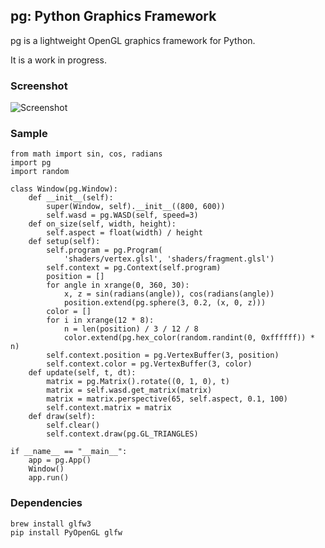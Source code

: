 ## pg: Python Graphics Framework

pg is a lightweight OpenGL graphics framework for Python.

It is a work in progress.

### Screenshot

![Screenshot](http://i.imgur.com/Oks9BHl.png)

### Sample

    from math import sin, cos, radians
    import pg
    import random

    class Window(pg.Window):
        def __init__(self):
            super(Window, self).__init__((800, 600))
            self.wasd = pg.WASD(self, speed=3)
        def on_size(self, width, height):
            self.aspect = float(width) / height
        def setup(self):
            self.program = pg.Program(
                'shaders/vertex.glsl', 'shaders/fragment.glsl')
            self.context = pg.Context(self.program)
            position = []
            for angle in xrange(0, 360, 30):
                x, z = sin(radians(angle)), cos(radians(angle))
                position.extend(pg.sphere(3, 0.2, (x, 0, z)))
            color = []
            for i in xrange(12 * 8):
                n = len(position) / 3 / 12 / 8
                color.extend(pg.hex_color(random.randint(0, 0xffffff)) * n)
            self.context.position = pg.VertexBuffer(3, position)
            self.context.color = pg.VertexBuffer(3, color)
        def update(self, t, dt):
            matrix = pg.Matrix().rotate((0, 1, 0), t)
            matrix = self.wasd.get_matrix(matrix)
            matrix = matrix.perspective(65, self.aspect, 0.1, 100)
            self.context.matrix = matrix
        def draw(self):
            self.clear()
            self.context.draw(pg.GL_TRIANGLES)

    if __name__ == "__main__":
        app = pg.App()
        Window()
        app.run()

### Dependencies

    brew install glfw3
    pip install PyOpenGL glfw
